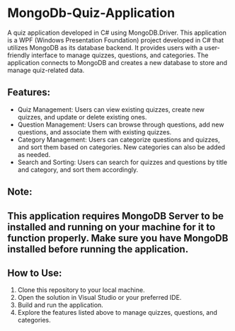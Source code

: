 # MongoDb-Quiz-Application
A quiz application developed in C# using MongoDB.Driver. This application is a WPF (Windows Presentation Foundation) project developed in C# that utilizes MongoDB as its database backend. It provides users with a user-friendly interface to manage quizzes, questions, and categories. The application connects to MongoDB and creates a new database to store and manage quiz-related data.

## Features:
- Quiz Management: Users can view existing quizzes, create new quizzes, and update or delete existing ones.
- Question Management: Users can browse through questions, add new questions, and associate them with existing quizzes.
- Category Management: Users can categorize questions and quizzes, and sort them based on categories. New categories can also be added as needed.
- Search and Sorting: Users can search for quizzes and questions by title and category, and sort them accordingly.

## Note:
## This application requires MongoDB Server to be installed and running on your machine for it to function properly. Make sure you have MongoDB installed before running the application.

## How to Use:
1. Clone this repository to your local machine.
2. Open the solution in Visual Studio or your preferred IDE.
3. Build and run the application.
4. Explore the features listed above to manage quizzes, questions, and categories.
